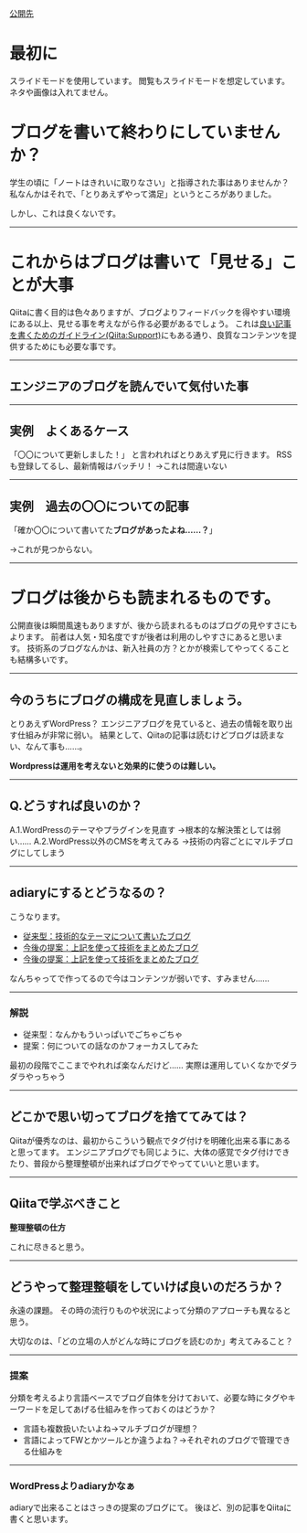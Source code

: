 [公開先](https://qiita.com/nomurasan/items/93e9023ba3d17d32db1b)

# 最初に
スライドモードを使用しています。
閲覧もスライドモードを想定しています。
ネタや画像は入れてません。

# ブログを書いて終わりにしていませんか？
学生の頃に「ノートはきれいに取りなさい」と指導された事はありませんか？
私なんかはそれで、「とりあえずやって満足」というところがありました。

しかし、これは良くないです。

***

# これからはブログは書いて「見せる」ことが大事
Qiitaに書く目的は色々ありますが、ブログよりフィードバックを得やすい環境にある以上、見せる事を考えながら作る必要があるでしょう。
これは[良い記事を書くためのガイドライン(Qiita:Support)](http://help.qiita.com/ja/articles/qiita-article-guideline)にもある通り、良質なコンテンツを提供するためにも必要な事です。

***

## エンジニアのブログを読んでいて気付いた事

***

## 実例　よくあるケース

「〇〇について更新しました！」
と言われればとりあえず見に行きます。
RSSも登録してるし、最新情報はバッチリ！
→これは間違いない

***

## 実例　過去の〇〇についての記事

「確か〇〇について書いてた**ブログがあったよね……？**」

→これが見つからない。

***

# ブログは後からも読まれるものです。
公開直後は瞬間風速もありますが、後から読まれるものはブログの見やすさにもよります。
前者は人気・知名度ですが後者は利用のしやすさにあると思います。
技術系のブログなんかは、新入社員の方？とかが検索してやってくることも結構多いです。

***

## 今のうちにブログの構成を見直しましょう。

とりあえずWordPress？
エンジニアブログを見ていると、過去の情報を取り出す仕組みが非常に弱い。
結果として、Qiitaの記事は読むけどブログは読まない、なんて事も……。

**Wordpressは運用を考えないと効果的に使うのは難しい。**

***

## Q.どうすれば良いのか？
A.1.WordPressのテーマやプラグインを見直す
→根本的な解決策としては弱い……
A.2.WordPress以外のCMSを考えてみる
→技術の内容ごとにマルチブログにしてしまう

***

## adiaryにするとどうなるの？
こうなります。

- [従来型：技術的なテーマについて書いたブログ](http://field-city.xsrv.jp/nomura/iot/)
- [今後の提案：上記を使って技術をまとめたブログ](http://field-city.xsrv.jp/nomura/adiary/)
- [今後の提案：上記を使って技術をまとめたブログ](http://field-city.xsrv.jp/nomura//)

なんちゃってで作ってるので今はコンテンツが弱いです、すみません……

***

### 解説
- 従来型：なんかもういっぱいでごちゃごちゃ
- 提案：何についての話なのかフォーカスしてみた

最初の段階でここまでやれれば楽なんだけど……
実際は運用していくなかでダラダラやっちゃう

***

## どこかで思い切ってブログを捨ててみては？
Qiitaが優秀なのは、最初からこういう観点でタグ付けを明確化出来る事にあると思ってます。
エンジニアブログでも同じように、大体の感覚でタグ付けできたり、普段から整理整頓が出来ればブログでやってていいと思います。

***

## Qiitaで学ぶべきこと
**整理整頓の仕方**

これに尽きると思う。

***

## どうやって整理整頓をしていけば良いのだろうか？
永遠の課題。
その時の流行りものや状況によって分類のアプローチも異なると思う。

大切なのは、「どの立場の人がどんな時にブログを読むのか」考えてみること？

***

### 提案
分類を考えるより言語ベースでブログ自体を分けておいて、必要な時にタグやキーワードを足してあげる仕組みを作っておくのはどうか？

- 言語も複数扱いたいよね→マルチブログが理想？
- 言語によってFWとかツールとか違うよね？→それぞれのブログで管理できる仕組みを

***

### WordPressよりadiaryかなぁ
adiaryで出来ることはさっきの提案のブログにて。
後ほど、別の記事をQiitaに書くと思います。

